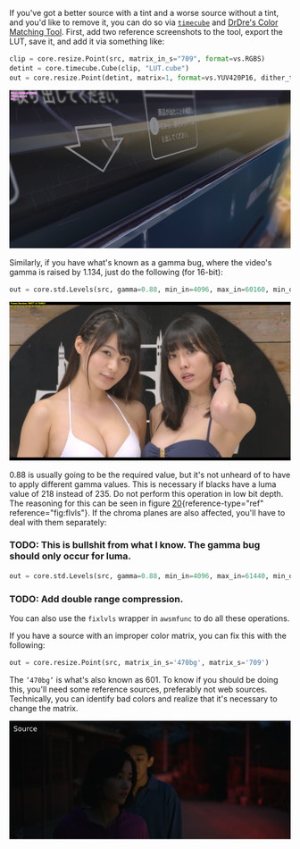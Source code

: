 If you've got a better source with a tint and a worse source without a
tint, and you'd like to remove it, you can do so via [`timecube`](https://github.com/sekrit-twc/timecube) and
[DrDre's Color Matching Tool](https://valeyard.net/2017/03/drdres-color-matching-tool-v1-2.php). First, add two reference screenshots
to the tool, export the LUT, save it, and add it via something like:

```py
clip = core.resize.Point(src, matrix_in_s="709", format=vs.RGBS)
detint = core.timecube.Cube(clip, "LUT.cube")
out = core.resize.Point(detint, matrix=1, format=vs.YUV420P16, dither_type="error_diffusion")
```

<p align="center">
<img src='Pictures/detint_before2.png' onmouseover="this.src='Pictures/detint_after2.png';" onmouseout="this.src='Pictures/detint_before2.png';" />
</p>

Similarly, if you have what's known as a gamma bug, where the video's gamma is raised by 1.134, just do the following (for 16-bit):

```py
out = core.std.Levels(src, gamma=0.88, min_in=4096, max_in=60160, min_out=4096, max_out=60160, planes=0)
```

<p align="center">
<img src='Pictures/gamma_before.png' onmouseover="this.src='Pictures/gamma_after.png';" onmouseout="this.src='Pictures/gamma_before.png';" />
</p>

0.88 is usually going to be the required value, but it's not unheard of
to have to apply different gamma values. This is necessary if blacks
have a luma value of 218 instead of 235. Do not perform this operation
in low bit depth. The reasoning for this can be seen in figure
[20](#fig:flvls){reference-type="ref" reference="fig:flvls"}. If the
chroma planes are also affected, you'll have to deal with them
separately:

### TODO: This is bullshit from what I know.  The gamma bug should only occur for luma.

```py
out = core.std.Levels(src, gamma=0.88, min_in=4096, max_in=61440, min_out=4096, max_out=61440, planes=[1, 2])
```

### TODO: Add double range compression.

You can also use the `fixlvls` wrapper in `awsmfunc` to do all these
operations.

If you have a source with an improper color matrix, you can fix this
with the following:

```py
out = core.resize.Point(src, matrix_in_s='470bg', matrix_s='709')
```

The `’470bg’` is what's also known as 601. To know if you should be
doing this, you'll need some reference sources, preferably not web
sources. Technically, you can identify bad colors and realize that it's
necessary to change the matrix.

<p align="center">
<img src='Pictures/burning_matrix_before.png' onmouseover="this.src='Pictures/burning_matrix_after.png';" onmouseout="this.src='Pictures/burning_matrix_before.png';" />
</p>
